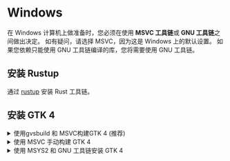 # Windows

在 Windows 计算机上做准备时，您必须在使用 **MSVC 工具链**或 **GNU 工具链**之间做出决定。 如有疑问，请选择 MSVC，因为这是 Windows 上的默认设置。 如果您依赖只能使用 GNU 工具链编译的库，您将需要使用 GNU 工具链。

## 安装 Rustup

通过 [rustup](https://rustup.rs/) 安装 Rust 工具链。

## 安装 GTK 4

<details>
<summary>使用gvsbuild 和 MSVC构建GTK 4 (推荐)</summary>

### 将 Rust 工具链设为 MSVC

通过执行以下命令告诉 Rust 使用 MSVC：

```
rustup default stable-msvc
```

请注意，这不会安装 MSVC 工具链。如果您还没有，则需要[单独安装它](https://learn.microsoft.com/zh-cn/windows/dev-environment/rust/setup)。

### 构建 GTK 4

按照 [`gvsbuild` 文档构建 GTK 4](https://github.com/wingtk/gvsbuild#development-environment)。请务必构建正确的版本：

```
gvsbuild build gtk4
```

### 更新环境变量

1. 打开开始菜单
2. 搜索“高级系统设置”
3. 单击 '环境变量...'
4. 确保存在名为`PKG_CONFIG_PATH``C:\gtk-build\gtk\x64\release\lib\pkgconfig` 的用户环境变量
5. 编辑名为`Path`的变量并添加 `C:\gtk-build\gtk\x64\release\bin` 到其中
6. 确保有一个名为 `Lib` 的用户环境变量并包含`C:\gtk-build\gtk\x64\release\lib` （如果已存在，则向现有变量添加新值）

您现在可以继续进行[项目设置](https://mario-hero.github.io/gtk-book-zh_cn/project_setup.html)。

</details>

<details>
<summary>使用 MSVC 手动构建 GTK 4</summary>

如果使用 `gvsbuild` 无法正常构建 （或者您想要自定义构建），则可以手动构建 GTK 4 和您需要的最小依赖项。

### 将 Rust 工具链设置为 MSVC

通过执行以下命令，将 Rust 工具链设置为 MSVC：

```
rustup default stable-msvc
```

### Visual Studio

从 [visualstudio.microsoft.com](https://visualstudio.microsoft.com/zh-hans/vs/community/) 安装 Visual Studio Community。 确保在安装过程中选中“使用 C++ 的桌面开发”选项。

<div style="text-align:center"><img src="img/vs-install.png" /></div>

### Git

从 [gitforwindows.org](https://gitforwindows.org/) 下载 git.

### CMake

从 [https://cmake.org/download/](https://cmake.org/download/) 下载 CMake.

### Python

从 [python.org](https://www.python.org/downloads) 下载 Python.
确保在安装过程中选择将 Python 添加到您的 Path.

### Meson

通过执行以下命令安装 meson：

```powershell
pip install meson ninja
```

### Gettext 0.21

从 [mlocati.github.io](https://mlocati.github.io/articles/gettext-iconv-windows.html) 下载 Gettext 0.21.
确保选择静态链接版本。

### Pkg-config

从 [sourceforge.net](https://sourceforge.net/projects/pkgconfiglite/) 下载 pkg-config-lite。 
然后解压到 `C:/`, 使可执行文件位于 `C:\pkg-config-lite-0.28-1\bin`.

### 更新环境变量

1. 转到设置 -> 搜索并打开 `高级系统设置` -> 点击 `环境变量` 按钮
2. 选择`Path` -> 点击`编辑` -> 添加以下条目：

```
C:\pkg-config-lite-0.28-1\bin
C:\gnome\bin
```

3. 返回到 `环境变量`
4. 在 `用户变量`下点击`新建` 并添加:

- 环境变量名称: `PKG_CONFIG_PATH`
- 环境变量值: `C:\gnome\lib\pkgconfig`

### 编译安装 GTK 4

从 Windows 开始菜单中，搜索 `x64 Native Tools Command Prompt for VS`。 这将打开一个配置为使用 MSVC x64 工具的终端。 从那里，运行以下命令：

```cmd
cd /
git clone https://gitlab.gnome.org/GNOME/gtk.git --depth 1
git clone https://gitlab.gnome.org/GNOME/libxml2.git --depth 1
git clone https://gitlab.gnome.org/GNOME/librsvg.git --depth 1

:: 确保cmd在搜索pkg-config时能找到pkg-config-lite
where pkg-config

:: 确保setuptools可用。
pip install setuptools

cd gtk
meson setup builddir --prefix=C:/gnome -Dbuild-tests=false -Dmedia-gstreamer=disabled
meson install -C builddir
cd /

cd libxml2
cmake -S . -B build -D CMAKE_BUILD_TYPE=Release -D CMAKE_INSTALL_PREFIX=C:\gnome -D LIBXML2_WITH_ICONV=OFF -D LIBXML2_WITH_LZMA=OFF -D LIBXML2_WITH_PYTHON=OFF -D LIBXML2_WITH_ZLIB=OFF
cmake --build build --config Release
cmake --install build
cd /

cd librsvg/win32
nmake /f generate-msvc.mak generate-nmake-files
nmake /f Makefile.vc CFG=release install PREFIX=C:\gnome
cd /
```

您现在可以继续进行[项目设置](https://mario-hero.github.io/gtk-book-zh_cn/project_setup.html)。

</details>

<details>

<summary>使用 MSYS2 和 GNU 工具链安装 GTK 4</summary>

### 安装 Rustup

通过 [rustup](https://rustup.rs/) 安装 rust 工具链。

### 从 MSVC 工具链中去除残留物

如果您以前使用过 MSVC 工具链，请确保在安装过程中还原您对环境变量所做的所有更改。

### MSYS2

从 [www.msys2.org](https://www.msys2.org/) 安装 MSYS2

### 安装 GTK 4

从 Windows 开始菜单，搜索 `MSYS2 MinGW 64-bit`.
这将打开一个配置为使用 MinGW x64 工具的终端。

在终端中，执行以下命令以安装`GTK 4`、`pkgconf` 和 `gcc`：

```sh
pacman -S mingw-w64-x86_64-gtk4 mingw-w64-x86_64-gettext mingw-w64-x86_64-libxml2 mingw-w64-x86_64-librsvg mingw-w64-x86_64-pkgconf mingw-w64-x86_64-gcc
```

### 更新 `Path` 环境变量

1. 转到设置 -> 搜索并打开 `高级系统设置` -> 点击 `环境变量` 按钮
2. 选择 `Path` -> 点击 `编辑` -> 添加以下三个条目：

```
C:\msys64\mingw64\include
C:\msys64\mingw64\bin
C:\msys64\mingw64\lib
```

### 为 Rust 设置 GNU 工具链

Windows 上的默认工具链是 `stable-msvc`.
要切换到 `stable-gnu`，请从终端运行以下命令：

1. `rustup toolchain install stable-gnu`
2. `rustup default stable-gnu`

请注意，此命令将来可能会更改。 如果它失效了，请在我们的 repo 上打开一个 [issue](https://github.com/gtk-rs/gtk4-rs/issues/new/choose)。

您现在可以继续进行[项目设置](https://mario-hero.github.io/gtk-book-zh_cn/project_setup.html)。

</details>
